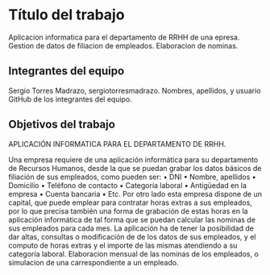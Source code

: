 # Título del trabajo

Aplicacion informatica para el departamento de RRHH de una epresa.
Gestion de datos de filiacion de empleados.
Elaboracion de nominas.

## Integrantes del equipo
Sergio Torres Madrazo, sergiotorresmadrazo.
Nombres, apellidos, y usuario GitHub de los integrantes del equipo.

## Objetivos del trabajo

APLICACIÓN INFORMATICA PARA EL  DEPARTAMENTO DE  RRHH.

Una empresa requiere de una aplicación informática para su departamento de Recursos Humanos, desde la que se puedan grabar los datos básicos de filiación de sus empleados, como pueden ser:
•	DNI 
•	Nombre, apellidos 
•	Domicilio 
•	Teléfono de contacto
•	Categoría laboral
•	Antigüedad en la empresa
•	Cuenta bancaria
•	Etc.
Por otro lado esta empresa dispone de un capital, que puede emplear para contratar horas extras a sus empleados, por lo que precisa también una forma de grabación de estas horas en la aplicación informática de tal forma que se puedan calcular las nominas de sus empleados para cada mes.
La aplicación ha de tener la posibilidad de dar altas, consultas o modificación de de los datos de sus empleados, y el computo de horas extras y el importe de las mismas atendiendo a su categoría laboral.
Elaboracion mensual de las nominas de los empleados, o simulacion de una carrespondiente a un empleado. 
